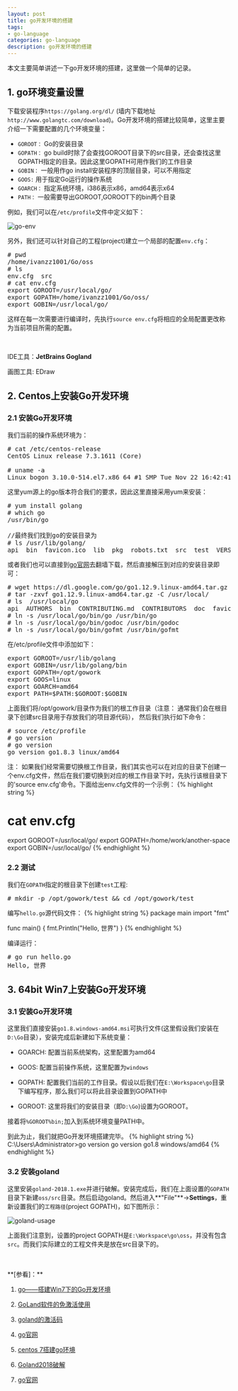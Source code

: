 ```yaml
---
layout: post
title: go开发环境的搭建
tags:
- go-language
categories: go-language
description: go开发环境的搭建
---
```


本文主要简单讲述一下go开发环境的搭建，这里做一个简单的记录。

<!-- more -->


## 1. go环境变量设置

下载安装程序```https://golang.org/dl/``` (墙内下载地址```http://www.golangtc.com/download```)。Go开发环境的搭建比较简单，这里主要介绍一下需要配置的几个环境变量：

* ```GOROOT：``` Go的安装目录
* ```GOPATH：``` go build时除了会查找GOROOT目录下的src目录，还会查找这里GOPATH指定的目录。因此这里GOPATH可用作我们的工作目录
* ```GOBIN：``` 一般用作go install安装程序的顶层目录，可以不用指定
* ```GOOS:``` 用于指定Go运行的操作系统
* ```GOARCH：``` 指定系统环境，i386表示x86，amd64表示x64
* ```PATH：``` 一般需要导出GOROOT,GOROOT下的bin两个目录

例如，我们可以在```/etc/profile```文件中定义如下：

![go-env](https://ivanzz1001.github.io/records/assets/img/go/go-env.png)


另外，我们还可以针对自己的工程(project)建立一个局部的配置```env.cfg```：
<pre>
# pwd
/home/ivanzz1001/Go/oss
# ls
env.cfg  src
# cat env.cfg
export GOROOT=/usr/local/go/
export GOPATH=/home/ivanzz1001/Go/oss/
export GOBIN=/usr/local/go/
</pre>

这样在每一次需要进行编译时，先执行```source env.cfg```将相应的全局配置更改称为当前项目所需的配置。

<br />

IDE工具：**JetBrains Gogland**

画图工具: EDraw

## 2. Centos上安装Go开发环境

### 2.1 安装Go开发环境
我们当前的操作系统环境为：
<pre>
# cat /etc/centos-release
CentOS Linux release 7.3.1611 (Core) 

# uname -a
Linux bogon 3.10.0-514.el7.x86_64 #1 SMP Tue Nov 22 16:42:41 UTC 2016 x86_64 x86_64 x86_64 GNU/Linux
</pre>

这里yum源上的go版本符合我们的要求，因此这里直接采用yum来安装：
<pre>
# yum install golang
# which go
/usr/bin/go 

//最终我们找到go的安装目录为
# ls /usr/lib/golang/
api  bin  favicon.ico  lib  pkg  robots.txt  src  test  VERSION
</pre>
或者我们也可以直接到[go官网](https://golang.org/)去翻墙下载，然后直接解压到对应的安装目录即可：
<pre>
# wget https://dl.google.com/go/go1.12.9.linux-amd64.tar.gz
# tar -zxvf go1.12.9.linux-amd64.tar.gz -C /usr/local/
# ls  /usr/local/go
api  AUTHORS  bin  CONTRIBUTING.md  CONTRIBUTORS  doc  favicon.ico  lib  LICENSE  misc  PATENTS  pkg  README.md  robots.txt  src  test  VERSION
# ln -s /usr/local/go/bin/go /usr/bin/go
# ln -s /usr/local/go/bin/godoc /usr/bin/godoc
# ln -s /usr/local/go/bin/gofmt /usr/bin/gofmt
</pre>


在/etc/profile文件中添加如下：
<pre>
export GOROOT=/usr/lib/golang
export GOBIN=/usr/lib/golang/bin
export GOPATH=/opt/gowork
export GOOS=linux
export GOARCH=amd64
export PATH=$PATH:$GOROOT:$GOBIN
</pre>

上面我们将/opt/gowork/目录作为我们的根工作目录（注意： 通常我们会在根目录下创建src目录用于存放我们的项目源代码）， 然后我们执行如下命令：
<pre>
# source /etc/profile
# go version
# go version
go version go1.8.3 linux/amd64
</pre>

注： 如果我们经常需要切换根工作目录，我们其实也可以在对应的目录下创建一个env.cfg文件，然后在我们要切换到对应的根工作目录下时，先执行该根目录下的'source env.cfg'命令。下面给出env.cfg文件的一个示例：
{% highlight string %}
# cat env.cfg
export GOROOT=/usr/local/go/
export GOPATH=/home/work/another-space
export GOBIN=/usr/local/go/
{% endhighlight %}

### 2.2 测试
我们在```GOPATH```指定的根目录下创建```test```工程:
<pre>
# mkdir -p /opt/gowork/test && cd /opt/gowork/test
</pre>
编写```hello.go```源代码文件：
{% highlight string %}
package main
import "fmt"


func main() {
    fmt.Println("Hello, 世界")
}
{% endhighlight %}

编译运行：
<pre>
# go run hello.go 
Hello, 世界
</pre>

## 3. 64bit Win7上安装Go开发环境

### 3.1 安装Go开发环境

这里我们直接安装```go1.8.windows-amd64.msi```可执行文件(这里假设我们安装在```D:\Go```目录），安装完成后新建如下系统变量：

* GOARCH: 配置当前系统架构，这里配置为amd64

* GOOS: 配置当前操作系统，这里配置为```windows```

* GOPATH: 配置我们当前的工作目录。假设以后我们在```E:\Workspace\go```目录下编写程序，那么我们可以将此目录设置到GOPATH中

* GOROOT: 这里将我们的安装目录（即```D:\Go```)设置为GOROOT。

接着将```%GOROOT%bin;```加入到系统环境变量PATH中。

到此为止，我们就把Go开发环境搭建完毕。
{% highlight string %}
C:\Users\Administrator>go version
go version go1.8 windows/amd64
{% endhighlight %}

### 3.2 安装goland
这里安装```goland-2018.1.exe```并进行破解。安装完成后，我们在上面设置的```GOPATH```目录下新建```oss/src```目录。然后启动goland。然后进入**"File"**->**Settings**，重新设置我们的```工程路径```(project GOPATH)，如下图所示：

![goland-usage](https://ivanzz1001.github.io/records/assets/img/go/goland-usage.png)

上面我们注意到，设置的project GOPATH是```E:\Workspace\go\oss```，并没有包含```src```。而我们实际建立的工程文件夹是放在src目录下的。



<br />
<br />
**[参看]：**

1. [go——搭建Win7下的Go开发环境](http://www.cnblogs.com/caiyezi/p/5641363.html)

2. [GoLand软件的免激活使用](http://blog.csdn.net/benben_2015/article/details/78725467)

3. [goland的激活码](https://www.cnblogs.com/aomi/p/8288137.html)

4. [go官网](https://golang.org/dl/)

5. [centos 7搭建go环境](https://www.cnblogs.com/ylqs/p/7541806.html)

6. [Goland2018破解](https://blog.csdn.net/github_39533414/article/details/81038333)

7. [go官网](https://golang.org/)

<br />
<br />
<br />

